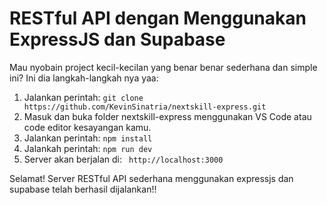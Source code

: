 # RESTful API dengan Menggunakan ExpressJS dan Supabase

Mau nyobain project kecil-kecilan yang benar benar sederhana dan simple ini? Ini dia langkah-langkah nya yaa:

1.  Jalankan perintah:
    `git clone https://github.com/KevinSinatria/nextskill-express.git`
2.  Masuk dan buka folder nextskill-express menggunakan VS Code atau code editor kesayangan kamu.
3.  Jalankan perintah:
    `npm install`
4.  Jalankah perintah:
    `npm run dev`
5.  Server akan berjalan di:
    ` http://localhost:3000`

Selamat! Server RESTful API sederhana menggunakan expressjs dan supabase telah berhasil dijalankan!!
